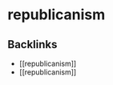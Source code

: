 # republicanism



<a id="org0f71d17"></a>

## Backlinks

-   [[republicanism]]
-   [[republicanism]]
